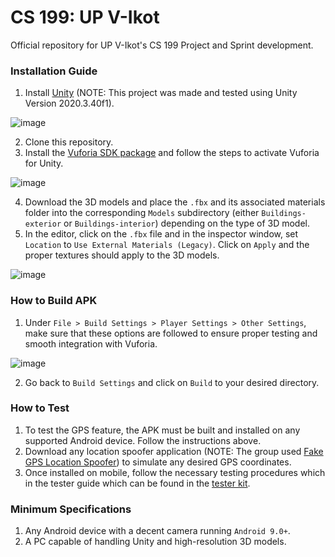 # CS 199: UP V-Ikot
Official repository for UP V-Ikot's CS 199 Project and Sprint development.

### Installation Guide
1. Install [Unity](https://unity.com/download) (NOTE: This project was made and tested using Unity Version 2020.3.40f1).

![image](https://github.com/UP-V-Ikot/up-v-ikot-repo/assets/99495442/570f52c5-931c-4d32-ba3d-469893c9829e)

2. Clone this repository.
3. Install the [Vuforia SDK package](https://library.vuforia.com/getting-started/getting-started-vuforia-engine-unity) and follow the steps to activate Vuforia for Unity.

![image](https://github.com/UP-V-Ikot/up-v-ikot-repo/assets/99495442/b2d2a3c5-ab0c-4e56-a461-21ebefc26367)

4. Download the 3D models and place the `.fbx` and its associated materials folder into the corresponding `Models` subdirectory (either `Buildings-exterior` or `Buildings-interior`) depending on the type of 3D model.
5. In the editor, click on the `.fbx` file and in the inspector window, set `Location` to `Use External Materials (Legacy)`. Click on `Apply` and the proper textures should apply to the 3D models.

![image](https://github.com/UP-V-Ikot/up-v-ikot-repo/assets/99495442/c49a2356-2853-4280-963e-8fc13d4bea50)

### How to Build APK
1. Under `File > Build Settings > Player Settings > Other Settings`, make sure that these options are followed to ensure proper testing and smooth integration with Vuforia.

![image](https://github.com/UP-V-Ikot/up-v-ikot-repo/assets/99495442/1505053f-1170-4a25-87bc-5bfd6da86b9d)

2. Go back to `Build Settings` and click on `Build` to your desired directory.

### How to Test 
1. To test the GPS feature, the APK must be built and installed on any supported Android device. Follow the instructions above.
2. Download any location spoofer application (NOTE: The group used [Fake GPS Location Spoofer](https://play.google.com/store/apps/details?id=com.incorporateapps.fakegps.fre&hl=en&gl=US)) to simulate any desired GPS coordinates. 
3. Once installed on mobile, follow the necessary testing procedures which in the tester guide which can be found in the [tester kit](https://tinyurl.com/UPV-IkotTestKitv2).

### Minimum Specifications
1. Any Android device with a decent camera running `Android 9.0+`.
2. A PC capable of handling Unity and high-resolution 3D models.
